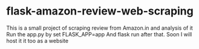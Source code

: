 # flask-amazon-review-web-scraping
This is a small project of scraping review from Amazon.in and analysis of it 
Run the app.py by set FLASK_APP=app
And flask run after that. Soon I will host it it too as a website 
